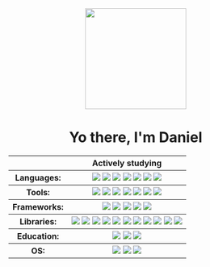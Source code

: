 <div align="center"><img src="https://media.giphy.com/media/juua9i2c2fA0AIp2iq/giphy.gif" width="200"/></div>
<h1 align="center">Yo there, I'm Daniel</h1>

<table>
<body>
  <tr>
    <th></th>
    <th>Actively studying</th>
  </tr>
  <tr>
    <th>Languages:</th>
    <th>
      <img src="https://img.shields.io/badge/Python-blue?logo=python&amp;logoColor=white&amp;style=for-the-badge"/> 
      <img src="https://img.shields.io/badge/Html5-blue?logo=html5&amp;logoColor=white&amp;style=for-the-badge"/> 
      <img src="https://img.shields.io/badge/CSS3-blue?logo=css3&amp;logoColor=white&amp;style=for-the-badge"/> 
      <img src="https://img.shields.io/badge/SQL-blue?logo=sql&amp;logoColor=white&amp;style=for-the-badge"/> 
      <img src="https://img.shields.io/badge/JavaScript-blue?logo=javascript&amp;logoColor=white&amp;style=for-the-badge"/> 
      <img src="https://img.shields.io/badge/Php-blue?logo=php&amp;logoColor=white&amp;style=for-the-badge"/> 
      <img src="https://img.shields.io/badge/English-blue?logo=english&amp;logoColor=white&amp;style=for-the-badge"/>
  </tr>
  <tr>
    <th>Tools:</th> 
    <th>
      <img src="https://img.shields.io/badge/PyCharm-2D797B?logo=pycharm&amp;logoColor=white&amp;style=for-the-badge"/>
      <img src="https://img.shields.io/badge/GitHub-2D797B?logo=github&amp;logoColor=white&amp;style=for-the-badge"/> 
      <img src="https://img.shields.io/badge/Jupyter-2D797B?logo=jupyter&amp;logoColor=white&amp;style=for-the-badge"/>
      <img src="https://img.shields.io/badge/Jira-2D797B?logo=jira&amp;logoColor=white&amp;style=for-the-badge"/> 
      <img src="https://img.shields.io/badge/Visual Studio Code-2D797B?logo=Visual Studio Code&amp;logoColor=white&amp;style=for-the-badge"/>
      <img src="https://img.shields.io/badge/Git-2D797B?logo=git&amp;logoColor=white&amp;style=for-the-badge"/>
      <img src="https://img.shields.io/badge/Docker-2D797B?logo=docker&amp;logoColor=white&amp;style=for-the-badge"/>
  </tr>
    <tr>
    <th>Frameworks:</th> 
    <th>
      <img src="https://img.shields.io/badge/Kivy-9A6FA5?logo=android&amp;logoColor=white&amp;style=for-the-badge"/> 
      <img src="https://img.shields.io/badge/Flask-9A6FA5?logo=Flask&amp;logoColor=white&amp;style=for-the-badge"/> 
      <img src="https://img.shields.io/badge/Django-9A6FA5?logo=Django&amp;logoColor=white&amp;style=for-the-badge"/> 
      <img src="https://img.shields.io/badge/PyGame-9A6FA5?logo=python&amp;logoColor=white&amp;style=for-the-badge"/>
      <img src="https://img.shields.io/badge/Bootstrap-9A6FA5?logo=Bootstrap&amp;logoColor=white&amp;style=for-the-badge"/>
  </tr>
  <tr>
    <th>Libraries:</th>
    <th>
      <img src="https://img.shields.io/badge/Tkinter-348D3B?logo=python&amp;logoColor=white&amp;style=for-the-badge"/>
      <img src="https://img.shields.io/badge/Itertools-348D3B?logo=python&amp;logoColor=white&amp;style=for-the-badge"/>
      <img src="https://img.shields.io/badge/Random-348D3B?logo=python&amp;logoColor=white&amp;style=for-the-badge"/>
      <img src="https://img.shields.io/badge/Calendar-348D3B?logo=python&amp;logoColor=white&amp;style=for-the-badge"/>
      <img src="https://img.shields.io/badge/Datetime-348D3B?logo=python&amp;logoColor=white&amp;style=for-the-badge"/>
      <img src="https://img.shields.io/badge/Bisect-348D3B?logo=python&amp;logoColor=white&amp;style=for-the-badge"/>
      <img src="https://img.shields.io/badge/Numpy-348D3B?logo=python&amp;logoColor=white&amp;style=for-the-badge"/> 
      <img src="https://img.shields.io/badge/Selenium-348D3B?logo=python&amp;logoColor=white&amp;style=for-the-badge"/>
      <img src="https://img.shields.io/badge/SQLite3-348D3B?logo=python&amp;logoColor=white&amp;style=for-the-badge"/> 
      <img src="https://img.shields.io/badge/MySQL-348D3B?logo=python&amp;logoColor=white&amp;style=for-the-badge"/>
      <img src="https://img.shields.io/badge/Pandas-348D3B?logo=python&amp;logoColor=white&amp;style=for-the-badge"/>
  <tr>
    <th>Education:</th>
    <th>
      <img src="https://img.shields.io/badge/Stepik-D29B79?logo=stepik&amp;logoColor=white&amp;style=for-the-badge"/> 
      <img src="https://img.shields.io/badge/Stack Overflow-D29B79?logo=stackoverflow&amp;logoColor=white&amp;style=for-the-badge"/>
      <img src="https://img.shields.io/badge/Codewars-D29B79?logo=codewars&amp;logoColor=white&amp;style=for-the-badge"/>   
  </tr>
  <tr>   
    <th>OS:</th>
    <th>
      <img src="https://img.shields.io/badge/Windows-CE6490?logo=windows&amp;logoColor=white&amp;style=for-the-badge"/>
      <img src="https://img.shields.io/badge/VirtualBox-CE6490?logo=VirtualBox&amp;logoColor=white&amp;style=for-the-badge"/>
      <img src="https://img.shields.io/badge/Linux Ubuntu-CE6490?logo=linux&amp;logoColor=white&amp;style=for-the-badge"/>
  </tr>
</body>
</table>
